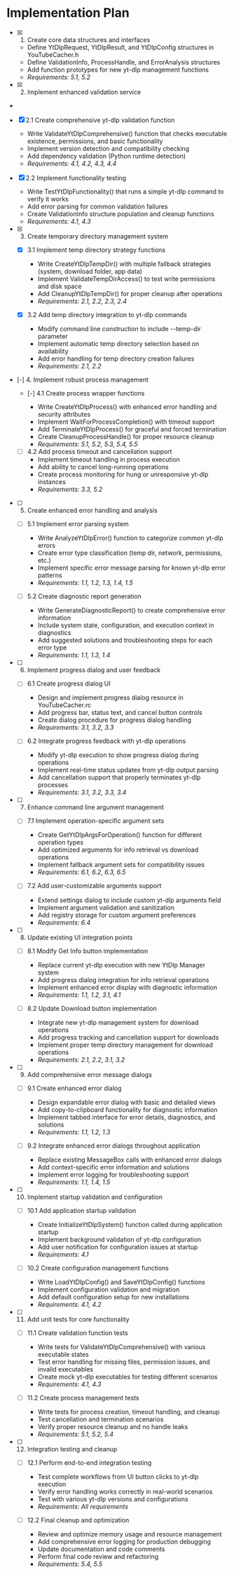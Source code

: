# Implementation Plan

- [x] 1. Create core data structures and interfaces

  - Define YtDlpRequest, YtDlpResult, and YtDlpConfig structures in YouTubeCacher.h
  - Define ValidationInfo, ProcessHandle, and ErrorAnalysis structures
  - Add function prototypes for new yt-dlp management functions
  - _Requirements: 5.1, 5.2_

- [x] 2. Implement enhanced validation service


-

- [x] 2.1 Create comprehensive yt-dlp validation function

  - Write ValidateYtDlpComprehensive() function that checks executable existence, permissions, and basic functionality
  - Implement version detection and compatibility checking
  - Add dependency validation (Python runtime detection)
  - _Requirements: 4.1, 4.2, 4.3, 4.4_

- [x] 2.2 Implement functionality testing

  - Write TestYtDlpFunctionality() that runs a simple yt-dlp command to verify it works
  - Add error parsing for common validation failures
  - Create ValidationInfo structure population and cleanup functions
  - _Requirements: 4.1, 4.3_

- [x] 3. Create temporary directory management system


  - [x] 3.1 Implement temp directory strategy functions


    - Write CreateYtDlpTempDir() with multiple fallback strategies (system, download folder, app data)
    - Implement ValidateTempDirAccess() to test write permissions and disk space
    - Add CleanupYtDlpTempDir() for proper cleanup after operations
    - _Requirements: 2.1, 2.2, 2.3, 2.4_

  - [x] 3.2 Add temp directory integration to yt-dlp commands


    - Modify command line construction to include --temp-dir parameter
    - Implement automatic temp directory selection based on availability
    - Add error handling for temp directory creation failures
    - _Requirements: 2.1, 2.2_

- [-] 4. Implement robust process management


  - [-] 4.1 Create process wrapper functions

    - Write CreateYtDlpProcess() with enhanced error handling and security attributes
    - Implement WaitForProcessCompletion() with timeout support
    - Add TerminateYtDlpProcess() for graceful and forced termination
    - Create CleanupProcessHandle() for proper resource cleanup
    - _Requirements: 5.1, 5.2, 5.3, 5.4, 5.5_

  - [ ] 4.2 Add process timeout and cancellation support
    - Implement timeout handling in process execution
    - Add ability to cancel long-running operations
    - Create process monitoring for hung or unresponsive yt-dlp instances
    - _Requirements: 3.3, 5.2_

- [ ] 5. Create enhanced error handling and analysis

  - [ ] 5.1 Implement error parsing system
    - Write AnalyzeYtDlpError() function to categorize common yt-dlp errors
    - Create error type classification (temp dir, network, permissions, etc.)
    - Implement specific error message parsing for known yt-dlp error patterns
    - _Requirements: 1.1, 1.2, 1.3, 1.4, 1.5_

  - [ ] 5.2 Create diagnostic report generation
    - Write GenerateDiagnosticReport() to create comprehensive error information
    - Include system state, configuration, and execution context in diagnostics
    - Add suggested solutions and troubleshooting steps for each error type
    - _Requirements: 1.1, 1.3, 1.4_

- [ ] 6. Implement progress dialog and user feedback
  - [ ] 6.1 Create progress dialog UI
    - Design and implement progress dialog resource in YouTubeCacher.rc
    - Add progress bar, status text, and cancel button controls
    - Create dialog procedure for progress dialog handling
    - _Requirements: 3.1, 3.2, 3.3_

  - [ ] 6.2 Integrate progress feedback with yt-dlp operations
    - Modify yt-dlp execution to show progress dialog during operations
    - Implement real-time status updates from yt-dlp output parsing
    - Add cancellation support that properly terminates yt-dlp processes
    - _Requirements: 3.1, 3.2, 3.3, 3.4_

- [ ] 7. Enhance command line argument management
  - [ ] 7.1 Implement operation-specific argument sets
    - Create GetYtDlpArgsForOperation() function for different operation types
    - Add optimized arguments for info retrieval vs download operations
    - Implement fallback argument sets for compatibility issues
    - _Requirements: 6.1, 6.2, 6.3, 6.5_

  - [ ] 7.2 Add user-customizable arguments support
    - Extend settings dialog to include custom yt-dlp arguments field
    - Implement argument validation and sanitization
    - Add registry storage for custom argument preferences
    - _Requirements: 6.4_

- [ ] 8. Update existing UI integration points
  - [ ] 8.1 Modify Get Info button implementation
    - Replace current yt-dlp execution with new YtDlp Manager system
    - Add progress dialog integration for info retrieval operations
    - Implement enhanced error display with diagnostic information
    - _Requirements: 1.1, 1.2, 3.1, 4.1_

  - [ ] 8.2 Update Download button implementation
    - Integrate new yt-dlp management system for download operations
    - Add progress tracking and cancellation support for downloads
    - Implement proper temp directory management for download operations
    - _Requirements: 2.1, 2.2, 3.1, 3.2_

- [ ] 9. Add comprehensive error message dialogs
  - [ ] 9.1 Create enhanced error dialog
    - Design expandable error dialog with basic and detailed views
    - Add copy-to-clipboard functionality for diagnostic information
    - Implement tabbed interface for error details, diagnostics, and solutions
    - _Requirements: 1.1, 1.2, 1.3_

  - [ ] 9.2 Integrate enhanced error dialogs throughout application
    - Replace existing MessageBox calls with enhanced error dialogs
    - Add context-specific error information and solutions
    - Implement error logging for troubleshooting support
    - _Requirements: 1.1, 1.4, 1.5_

- [ ] 10. Implement startup validation and configuration
  - [ ] 10.1 Add application startup validation
    - Create InitializeYtDlpSystem() function called during application startup
    - Implement background validation of yt-dlp configuration
    - Add user notification for configuration issues at startup
    - _Requirements: 4.1_

  - [ ] 10.2 Create configuration management functions
    - Write LoadYtDlpConfig() and SaveYtDlpConfig() functions
    - Implement configuration validation and migration
    - Add default configuration setup for new installations
    - _Requirements: 4.1, 4.2_

- [ ] 11. Add unit tests for core functionality
  - [ ] 11.1 Create validation function tests
    - Write tests for ValidateYtDlpComprehensive() with various executable states
    - Test error handling for missing files, permission issues, and invalid executables
    - Create mock yt-dlp executables for testing different scenarios
    - _Requirements: 4.1, 4.3_

  - [ ] 11.2 Create process management tests
    - Write tests for process creation, timeout handling, and cleanup
    - Test cancellation and termination scenarios
    - Verify proper resource cleanup and no handle leaks
    - _Requirements: 5.1, 5.2, 5.4_

- [ ] 12. Integration testing and cleanup
  - [ ] 12.1 Perform end-to-end integration testing
    - Test complete workflows from UI button clicks to yt-dlp execution
    - Verify error handling works correctly in real-world scenarios
    - Test with various yt-dlp versions and configurations
    - _Requirements: All requirements_

  - [ ] 12.2 Final cleanup and optimization
    - Review and optimize memory usage and resource management
    - Add comprehensive error logging for production debugging
    - Update documentation and code comments
    - Perform final code review and refactoring
    - _Requirements: 5.4, 5.5_
